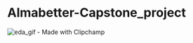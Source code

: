 # Almabetter-Capstone_project
![eda_gif - Made with Clipchamp](https://user-images.githubusercontent.com/78978975/182816223-cd1fb3c9-389e-4afe-a876-c33953be41d9.gif)
